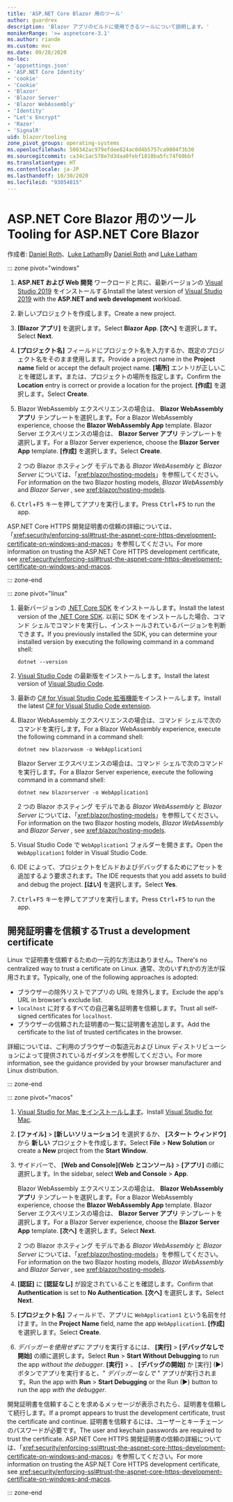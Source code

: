 ```yaml
---
title: 'ASP.NET Core Blazor 用のツール'
author: guardrex
description: 'Blazor アプリのビルドに使用できるツールについて説明します。'
monikerRange: '>= aspnetcore-3.1'
ms.author: riande
ms.custom: mvc
ms.date: 09/28/2020
no-loc:
- 'appsettings.json'
- 'ASP.NET Core Identity'
- 'cookie'
- 'Cookie'
- 'Blazor'
- 'Blazor Server'
- 'Blazor WebAssembly'
- 'Identity'
- "Let's Encrypt"
- 'Razor'
- 'SignalR'
uid: blazor/tooling
zone_pivot_groups: operating-systems
ms.openlocfilehash: 500342ac979efdee824ac0d4b5757ca9804f3b30
ms.sourcegitcommit: ca34c1ac578e7d3daa0febf1810ba5fc74f60bbf
ms.translationtype: HT
ms.contentlocale: ja-JP
ms.lasthandoff: 10/30/2020
ms.locfileid: "93054815"
---
```

# <a name="tooling-for-aspnet-core-no-locblazor"></a><span data-ttu-id="0b2e5-103">ASP.NET Core Blazor 用のツール</span><span class="sxs-lookup"><span data-stu-id="0b2e5-103">Tooling for ASP.NET Core Blazor</span></span>

<span data-ttu-id="0b2e5-104">作成者: [Daniel Roth](https://github.com/danroth27)、[Luke Latham](https://github.com/guardrex)</span><span class="sxs-lookup"><span data-stu-id="0b2e5-104">By [Daniel Roth](https://github.com/danroth27) and [Luke Latham](https://github.com/guardrex)</span></span>

::: zone pivot="windows"

1. <span data-ttu-id="0b2e5-105">**ASP.NET および Web 開発** ワークロードと共に、最新バージョンの [Visual Studio 2019](https://visualstudio.microsoft.com/downloads/) をインストールする</span><span class="sxs-lookup"><span data-stu-id="0b2e5-105">Install the latest version of [Visual Studio 2019](https://visualstudio.microsoft.com/downloads/) with the **ASP.NET and web development** workload.</span></span>

1. <span data-ttu-id="0b2e5-106">新しいプロジェクトを作成します。</span><span class="sxs-lookup"><span data-stu-id="0b2e5-106">Create a new project.</span></span>

1. <span data-ttu-id="0b2e5-107">**[Blazor アプリ]** を選択します。</span><span class="sxs-lookup"><span data-stu-id="0b2e5-107">Select **Blazor App**.</span></span> <span data-ttu-id="0b2e5-108">**[次へ]** を選択します。</span><span class="sxs-lookup"><span data-stu-id="0b2e5-108">Select **Next**.</span></span>

1. <span data-ttu-id="0b2e5-109">**[プロジェクト名]** フィールドにプロジェクト名を入力するか、既定のプロジェクト名をそのまま使用します。</span><span class="sxs-lookup"><span data-stu-id="0b2e5-109">Provide a project name in the **Project name** field or accept the default project name.</span></span> <span data-ttu-id="0b2e5-110">**[場所]** エントリが正しいことを確認します。または、プロジェクトの場所を指定します。</span><span class="sxs-lookup"><span data-stu-id="0b2e5-110">Confirm the **Location** entry is correct or provide a location for the project.</span></span> <span data-ttu-id="0b2e5-111">**[作成]** を選択します。</span><span class="sxs-lookup"><span data-stu-id="0b2e5-111">Select **Create**.</span></span>

1. <span data-ttu-id="0b2e5-112">Blazor WebAssembly エクスペリエンスの場合は、 **Blazor WebAssembly アプリ** テンプレートを選択します。</span><span class="sxs-lookup"><span data-stu-id="0b2e5-112">For a Blazor WebAssembly experience, choose the **Blazor WebAssembly App** template.</span></span> <span data-ttu-id="0b2e5-113">Blazor Server エクスペリエンスの場合は、 **Blazor Server アプリ** テンプレートを選択します。</span><span class="sxs-lookup"><span data-stu-id="0b2e5-113">For a Blazor Server experience, choose the **Blazor Server App** template.</span></span> <span data-ttu-id="0b2e5-114">**[作成]** を選択します。</span><span class="sxs-lookup"><span data-stu-id="0b2e5-114">Select **Create**.</span></span>

   <span data-ttu-id="0b2e5-115">2 つの Blazor ホスティング モデルである *Blazor WebAssembly* と *Blazor Server* については、「<xref:blazor/hosting-models>」を参照してください。</span><span class="sxs-lookup"><span data-stu-id="0b2e5-115">For information on the two Blazor hosting models, *Blazor WebAssembly* and *Blazor Server* , see <xref:blazor/hosting-models>.</span></span>

1. <span data-ttu-id="0b2e5-116"><kbd>Ctrl</kbd>+<kbd>F5</kbd> キーを押してアプリを実行します。</span><span class="sxs-lookup"><span data-stu-id="0b2e5-116">Press <kbd>Ctrl</kbd>+<kbd>F5</kbd> to run the app.</span></span>

<span data-ttu-id="0b2e5-117">ASP.NET Core HTTPS 開発証明書の信頼の詳細については、「<xref:security/enforcing-ssl#trust-the-aspnet-core-https-development-certificate-on-windows-and-macos>」を参照してください。</span><span class="sxs-lookup"><span data-stu-id="0b2e5-117">For more information on trusting the ASP.NET Core HTTPS development certificate, see <xref:security/enforcing-ssl#trust-the-aspnet-core-https-development-certificate-on-windows-and-macos>.</span></span>

::: zone-end

::: zone pivot="linux"

1. <span data-ttu-id="0b2e5-118">最新バージョンの [.NET Core SDK](https://dotnet.microsoft.com/download) をインストールします。</span><span class="sxs-lookup"><span data-stu-id="0b2e5-118">Install the latest version of the [.NET Core SDK](https://dotnet.microsoft.com/download).</span></span> <span data-ttu-id="0b2e5-119">以前に SDK をインストールした場合、コマンド シェルでコマンドを実行し、インストールされているバージョンを判断できます。</span><span class="sxs-lookup"><span data-stu-id="0b2e5-119">If you previously installed the SDK, you can determine your installed version by executing the following command in a command shell:</span></span>

   ```dotnetcli
   dotnet --version
   ```

1. <span data-ttu-id="0b2e5-120">[Visual Studio Code](https://code.visualstudio.com) の最新版をインストールします。</span><span class="sxs-lookup"><span data-stu-id="0b2e5-120">Install the latest version of [Visual Studio Code](https://code.visualstudio.com).</span></span>

1. <span data-ttu-id="0b2e5-121">最新の [C# for Visual Studio Code 拡張機能](https://marketplace.visualstudio.com/items?itemName=ms-dotnettools.csharp)をインストールします。</span><span class="sxs-lookup"><span data-stu-id="0b2e5-121">Install the latest [C# for Visual Studio Code extension](https://marketplace.visualstudio.com/items?itemName=ms-dotnettools.csharp).</span></span>

1. <span data-ttu-id="0b2e5-122">Blazor WebAssembly エクスペリエンスの場合は、コマンド シェルで次のコマンドを実行します。</span><span class="sxs-lookup"><span data-stu-id="0b2e5-122">For a Blazor WebAssembly experience, execute the following command in a command shell:</span></span>

   ```dotnetcli
   dotnet new blazorwasm -o WebApplication1
   ```

   <span data-ttu-id="0b2e5-123">Blazor Server エクスペリエンスの場合は、コマンド シェルで次のコマンドを実行します。</span><span class="sxs-lookup"><span data-stu-id="0b2e5-123">For a Blazor Server experience, execute the following command in a command shell:</span></span>

   ```dotnetcli
   dotnet new blazorserver -o WebApplication1
   ```

   <span data-ttu-id="0b2e5-124">2 つの Blazor ホスティング モデルである *Blazor WebAssembly* と *Blazor Server* については、「<xref:blazor/hosting-models>」を参照してください。</span><span class="sxs-lookup"><span data-stu-id="0b2e5-124">For information on the two Blazor hosting models, *Blazor WebAssembly* and *Blazor Server* , see <xref:blazor/hosting-models>.</span></span>

1. <span data-ttu-id="0b2e5-125">Visual Studio Code で `WebApplication1` フォルダーを開きます。</span><span class="sxs-lookup"><span data-stu-id="0b2e5-125">Open the `WebApplication1` folder in Visual Studio Code.</span></span>

1. <span data-ttu-id="0b2e5-126">IDE によって、プロジェクトをビルドおよびデバッグするためにアセットを追加するよう要求されます。</span><span class="sxs-lookup"><span data-stu-id="0b2e5-126">The IDE requests that you add assets to build and debug the project.</span></span> <span data-ttu-id="0b2e5-127">**[はい]** を選択します。</span><span class="sxs-lookup"><span data-stu-id="0b2e5-127">Select **Yes**.</span></span>

1. <span data-ttu-id="0b2e5-128"><kbd>Ctrl</kbd>+<kbd>F5</kbd> キーを押してアプリを実行します。</span><span class="sxs-lookup"><span data-stu-id="0b2e5-128">Press <kbd>Ctrl</kbd>+<kbd>F5</kbd> to run the app.</span></span>

## <a name="trust-a-development-certificate"></a><span data-ttu-id="0b2e5-129">開発証明書を信頼する</span><span class="sxs-lookup"><span data-stu-id="0b2e5-129">Trust a development certificate</span></span>

<span data-ttu-id="0b2e5-130">Linux で証明書を信頼するための一元的な方法はありません。</span><span class="sxs-lookup"><span data-stu-id="0b2e5-130">There's no centralized way to trust a certificate on Linux.</span></span> <span data-ttu-id="0b2e5-131">通常、次のいずれかの方法が採用されます。</span><span class="sxs-lookup"><span data-stu-id="0b2e5-131">Typically, one of the following approaches is adopted:</span></span>

* <span data-ttu-id="0b2e5-132">ブラウザーの除外リストでアプリの URL を除外します。</span><span class="sxs-lookup"><span data-stu-id="0b2e5-132">Exclude the app's URL in browser's exclude list.</span></span>
* <span data-ttu-id="0b2e5-133">`localhost` に対するすべての自己署名証明書を信頼します。</span><span class="sxs-lookup"><span data-stu-id="0b2e5-133">Trust all self-signed certificates for `localhost`.</span></span>
* <span data-ttu-id="0b2e5-134">ブラウザーの信頼された証明書の一覧に証明書を追加します。</span><span class="sxs-lookup"><span data-stu-id="0b2e5-134">Add the certificate to the list of trusted certificates in the browser.</span></span>

<span data-ttu-id="0b2e5-135">詳細については、ご利用のブラウザーの製造元および Linux ディストリビューションによって提供されているガイダンスを参照してください。</span><span class="sxs-lookup"><span data-stu-id="0b2e5-135">For more information, see the guidance provided by your browser manufacturer and Linux distribution.</span></span>

::: zone-end

::: zone pivot="macos"

1. <span data-ttu-id="0b2e5-136">[Visual Studio for Mac をインストールします](https://visualstudio.microsoft.com/vs/mac/)。</span><span class="sxs-lookup"><span data-stu-id="0b2e5-136">Install [Visual Studio for Mac](https://visualstudio.microsoft.com/vs/mac/).</span></span>

1. <span data-ttu-id="0b2e5-137">**[ファイル]**  >  **[新しいソリューション]** を選択するか、 **[スタート ウィンドウ]** から **新しい** プロジェクトを作成します。</span><span class="sxs-lookup"><span data-stu-id="0b2e5-137">Select **File** > **New Solution** or create a **New** project from the **Start Window**.</span></span>

1. <span data-ttu-id="0b2e5-138">サイドバーで、 **[Web and Console]\(Web とコンソール\)**  >  **[アプリ]** の順に選択します。</span><span class="sxs-lookup"><span data-stu-id="0b2e5-138">In the sidebar, select **Web and Console** > **App**.</span></span>

   <span data-ttu-id="0b2e5-139">Blazor WebAssembly エクスペリエンスの場合は、 **Blazor WebAssembly アプリ** テンプレートを選択します。</span><span class="sxs-lookup"><span data-stu-id="0b2e5-139">For a Blazor WebAssembly experience, choose the **Blazor WebAssembly App** template.</span></span> <span data-ttu-id="0b2e5-140">Blazor Server エクスペリエンスの場合は、 **Blazor Server アプリ** テンプレートを選択します。</span><span class="sxs-lookup"><span data-stu-id="0b2e5-140">For a Blazor Server experience, choose the **Blazor Server App** template.</span></span> <span data-ttu-id="0b2e5-141">**[次へ]** を選択します。</span><span class="sxs-lookup"><span data-stu-id="0b2e5-141">Select **Next**.</span></span>

   <span data-ttu-id="0b2e5-142">2 つの Blazor ホスティング モデルである *Blazor WebAssembly* と *Blazor Server* については、「<xref:blazor/hosting-models>」を参照してください。</span><span class="sxs-lookup"><span data-stu-id="0b2e5-142">For information on the two Blazor hosting models, *Blazor WebAssembly* and *Blazor Server* , see <xref:blazor/hosting-models>.</span></span>

1. <span data-ttu-id="0b2e5-143">**[認証]** に **[認証なし]** が設定されていることを確認します。</span><span class="sxs-lookup"><span data-stu-id="0b2e5-143">Confirm that **Authentication** is set to **No Authentication**.</span></span> <span data-ttu-id="0b2e5-144">**[次へ]** を選択します。</span><span class="sxs-lookup"><span data-stu-id="0b2e5-144">Select **Next**.</span></span>

1. <span data-ttu-id="0b2e5-145">**[プロジェクト名]** フィールドで、アプリに `WebApplication1` という名前を付けます。</span><span class="sxs-lookup"><span data-stu-id="0b2e5-145">In the **Project Name** field, name the app `WebApplication1`.</span></span> <span data-ttu-id="0b2e5-146">**[作成]** を選択します。</span><span class="sxs-lookup"><span data-stu-id="0b2e5-146">Select **Create**.</span></span>

1. <span data-ttu-id="0b2e5-147">*デバッガーを使用せずに* アプリを実行するには、 **[実行]**  >  **[デバッグなしで開始]** の順に選択します。</span><span class="sxs-lookup"><span data-stu-id="0b2e5-147">Select **Run** > **Start Without Debugging** to run the app *without the debugger*.</span></span> <span data-ttu-id="0b2e5-148">**[実行]**  > 、 **[デバッグの開始]** か [実行] (&#9654;) ボタンでアプリを実行すると、" *デバッガーなしで* " アプリが実行されます。</span><span class="sxs-lookup"><span data-stu-id="0b2e5-148">Run the app with **Run** > **Start Debugging** or the Run (&#9654;) button to run the app *with the debugger*.</span></span>

<span data-ttu-id="0b2e5-149">開発証明書を信頼することを求めるメッセージが表示されたら、証明書を信頼して続行します。</span><span class="sxs-lookup"><span data-stu-id="0b2e5-149">If a prompt appears to trust the development certificate, trust the certificate and continue.</span></span> <span data-ttu-id="0b2e5-150">証明書を信頼するには、ユーザーとキーチェーンのパスワードが必要です。</span><span class="sxs-lookup"><span data-stu-id="0b2e5-150">The user and keychain passwords are required to trust the certificate.</span></span> <span data-ttu-id="0b2e5-151">ASP.NET Core HTTPS 開発証明書の信頼の詳細については、「<xref:security/enforcing-ssl#trust-the-aspnet-core-https-development-certificate-on-windows-and-macos>」を参照してください。</span><span class="sxs-lookup"><span data-stu-id="0b2e5-151">For more information on trusting the ASP.NET Core HTTPS development certificate, see <xref:security/enforcing-ssl#trust-the-aspnet-core-https-development-certificate-on-windows-and-macos>.</span></span>

::: zone-end
